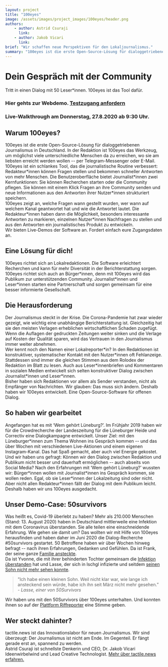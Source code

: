 ```yaml
---
layout: project
title: "100eyes"
image: /assets/images/project_images/100eyes/header.png
authors:
    - author: Astrid Csuraji
      link:
    - author: Jakob Vicari
      link:
brief: "Wir schaffen neue Perspektiven für den Lokaljournalismus."
summary: "100eyes ist die erste Open-Source-Lösung für dialoggetriebenen Journalismus in Deutschland. In der Redaktion ist 100eyes das Werkzeug, um möglichst viele unterschiedliche Menschen da zu erreichen, wo sie am liebsten erreicht werden wollen - per Telegram-Messenger oder E-Mail."
---
```


# Dein Gespräch mit der Community

Tritt in einen Dialog mit 50 Leser\*innen. 100eyes ist das Tool dafür.

### Hier gehts zur Webdemo. [Testzugang anfordern](mailto:kontakt@tactile.news)
### Live-Walkthrough am Donnerstag, 27.8.2020 ab 9:30 Uhr.

## Warum 100eyes?

100eyes ist die erste Open-Source-Lösung für dialoggetriebenen Journalismus in Deutschland. In der Redaktion ist 100eyes das Werkzeug, um möglichst viele unterschiedliche Menschen da zu erreichen, wo sie am liebsten erreicht werden wollen -- per Telegram-Messenger oder E-Mail. 100eyes ist ein schlankes Tool, das die journalistische Routine verbessert: Redakteur\*innen können Fragen stellen und bekommen schneller Antworten von mehr Menschen. Die Benutzeroberfläche bietet Journalist\*innen zwei Kernfunktionen: Sie können Recherchen starten oder die Community pflegen. Sie können mit einem Klick Fragen an ihre Community senden und neue Informationen aus den Antworten ihrer Nutzer\*innen strukturiert speichern.  
100eyes zeigt an, welche Fragen wann gestellt wurden, wer wann auf welchem Kanal geantwortet hat und wie die Antwortet lautet. Die Redakteur\*innen haben dann die Möglichkeit, besonders interessante Antworten zu markieren, einzelnen Nutzer\*innen Nachfragen zu stellen und aus den Antworten ein journalistisches Produkt zu entwickeln.  
Wir bieten Live-Demos der Software an. Fordert einfach eure Zugangsdaten an.

## Eine Lösung für dich!

100eyes richtet sich an Lokalredaktionen. Die Software erleichtert Recherchen und kann für mehr Diversität in der Berichterstattung sorgen.  
100eyes richtet sich auch an Bürger\*innen, denn mit 100eyes wird das Publikum zur unterstützenden Community. Journalist\*innen und Leser\*innen starten eine Partnerschaft und sorgen gemeinsam für eine besser informierte Gesellschaft.

## Die Herausforderung

Der Journalismus steckt in der Krise. Die Corona-Pandemie hat zwar wieder gezeigt, wie wichtig eine unabhängige Berichterstattung ist. Gleichzeitig hat sie den meisten Verlagen erheblichen wirtschaftlichen Schaden zugefügt. Wenn die Auflagen der gedruckten Zeitungen weiter sinken und die Verlage auf Kosten der Qualität sparen, wird das Vertrauen in den Journalismus immer weiter abnehmen.  
Wer kennt noch den Namen einer Lokalreporter\*in? In den Redaktionen ist konstruktiver, systematischer Kontakt mit den Nutzer\*innen oft Fehlanzeige. Stattdessen sind immer die gleichen Stimmen aus dem Rolodex der Redaktion im Blatt zu lesen. Auch aus Leser\*innenbriefen und Kommentaren in sozialen Medien entwickelt sich selten konstruktiver Dialog zwischen Journalist\*innen und Leser\*innen.  
Bisher haben sich Redaktionen vor allem als Sender verstanden, nicht als Empfänger von Nachrichten. Wir glauben: Das muss sich ändern. Deshalb haben wir 100eyes entwickelt. Eine Open-Source-Software für offenen Dialog.

## So haben wir gearbeitet

Angefangen hat es mit ‘Wem gehört Lüneburg?’. Im Frühjahr 2019 haben wir für die Crowdrecherche der Landeszeitung für die Lüneburger Heide und Correctiv eine Dialogkampagne entwickelt. Unser Ziel: mit den Lüneburger\*innen zum Thema Wohnen ins Gespräch kommen -- und das über Wochen mit verschiedenen Live-Aktionen und einem eigenen Instagram-Kanal. Das hat Spaß gemacht, aber auch viel Energie gekostet. Und wir haben uns gefragt: Können wir den Dialog zwischen Redaktion und Publikum nicht besser und dauerhaft ermöglichen -- auch abseits von Social Media? Nach den Erfahrungen mit ‘Wem gehört Lüneburg?’ wussten wir: Bürger\*innen wollen mit Journalist\*innen ins Gespräch kommen, sie wollen reden. Egal, ob sie Leser\*innen der Lokalzeitung sind oder nicht. Aber nicht allen Redakteur\*innen fällt der Dialog mit dem Publikum leicht. Deshalb haben wir uns 100eyes ausgedacht.

## Unser Demo-Case: 50survivors

Was heißt es, Covid-19 überlebt zu haben? Mehr als 210.000 Menschen (Stand: 13. August 2020) haben in Deutschland mittlerweile eine Infektion mit dem Coronavirus überstanden. Sie alle teilen eine einschneidende Erfahrung. Wie gehen sie damit um? Das wollten wir mit Hilfe von 100eyes herausfinden und haben daher im Juni 2020 die Dialog-Recherche #50survivors gestartet. 50 Betroffene haben wir über Wochen hinweg befragt -- nach ihren Erfahrungen, Gedanken und Gefühlen. Da ist Frank, der seine ganze [Familie ansteckte](https://www.riffreporter.de/50survivors-1/coronapatient-frank-protokoll/).  
Da ist Yvonne, die mit ihrer behinderten Tochter gemeinsam die [Infektion überstanden](https://www.riffreporter.de/50survivors-1/coronapatient-yvonne-nicole-protokoll/) hat und Lasse, der sich in Ischgl infizierte und seitdem [seinen Sohn nicht mehr sehen konnte](https://www.riffreporter.de/50survivors-1/coronapatient-lasse-protokoll/).

> ”Ich habe einen kleinen Sohn. Weil nicht klar war, wie lange ich ansteckend sein würde, habe ich ihn seit März nicht mehr gesehen.”  
> _\- Lasse, einer von 50Survivors_

Wir haben uns mit den 50Survivors über 100eyes unterhalten. Und konnten ihnen so auf der [Plattform Riffreporter](https://www.riffreporter.de/50-survivors/) eine Stimme geben.


## Wer steckt dahinter?

tactile.news ist das Innovationslabor für neuen Journalismus. Wir sind überzeugt: Der Journalismus ist nicht am Ende. Im Gegenteil. Er fängt gerade erst an, spannend zu werden.  
Astrid Csuraji ist schnellste Denkerin und CEO, Dr. Jakob Vicari Ideenwirbelwind und Lead Creative Technologist. [Mehr über tactile.news erfahren.](https://tactile.news/ueber-uns/)
